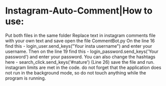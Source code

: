 # Instagram-Auto-Comment|How to use:
Put both files in the same folder
Replace text in instagram comments file with your own text and save
open the file CommentBot.py On the line 16 find this - login_user.send_keys("Your insta username") and enter your username.
Then on the line 19 find this - login_password.send_keys('Your password') and enter your password.
You can also change the hashtags here - search_click.send_keys('#nature')     (Line 26)
save the file and run.
instagram limits are met in the code.
do not forget that the application does not run in the background mode, so do not touch anything while the program is running.
 

